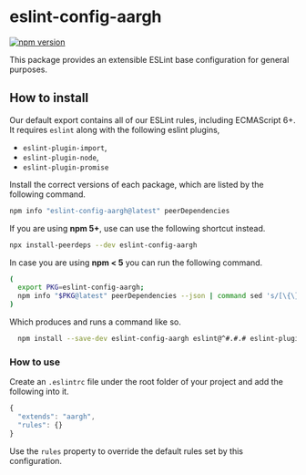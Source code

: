 # eslint-config-aargh #

[![npm version](https://badge.fury.io/js/eslint-config-aargh.svg)](https://badge.fury.io/js/eslint-config-aargh)

This package provides an extensible ESLint base configuration for general purposes.

## How to install ##

Our default export contains all of our ESLint rules, including ECMAScript 6+. It requires `eslint` along with the following eslint plugins,

 * `eslint-plugin-import`,
 * `eslint-plugin-node`,
 * `eslint-plugin-promise`

Install the correct versions of each package, which are listed by the following command.

```sh
npm info "eslint-config-aargh@latest" peerDependencies
```

If you are using **npm 5+**, use can use the following shortcut instead.

```sh
npx install-peerdeps --dev eslint-config-aargh
```

In case you are using **npm < 5** you can run the following command.

```sh
(
  export PKG=eslint-config-aargh;
  npm info "$PKG@latest" peerDependencies --json | command sed 's/[\{\},]//g ; s/: /@/g' | xargs npm install --save-dev "$PKG@latest"
)
```

Which produces and runs a command like so.

```sh
  npm install --save-dev eslint-config-aargh eslint@^#.#.# eslint-plugin-import@^#.#.#
```

### How to use ###

Create an `.eslintrc` file under the root folder of your project and add the following into it.

```javascript
{
  "extends": "aargh",
  "rules": {}
}
```

Use the `rules` property to override the default rules set by this configuration.